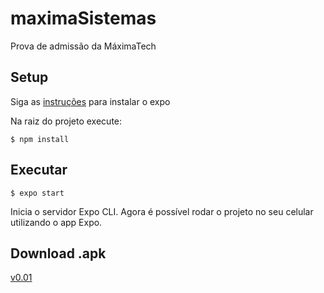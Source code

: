# maximaSistemas
Prova de admissão da MáximaTech

## Setup

Siga as [instruções](https://docs.expo.io/versions/latest/introduction/installation) para instalar o expo

Na raiz do projeto execute:
```
$ npm install
```
## Executar
```
$ expo start
```

Inicia o servidor Expo CLI. Agora é possível rodar o projeto no seu celular utilizando o app Expo.

## Download .apk

[v0.01](https://github.com/pauloXtr3m/maximaSistemas/releases/download/v0.01/maxima-bc931c2b25ba455b872da2420bac933c-signed.apk)
